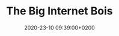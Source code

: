---
layout: article
title: The Big Internet Bois
date: 2020-23-10 09:39:00+0200
coverPhoto: "../../../contents/images/2020/10/Internet_Bois.png"
---